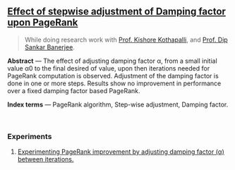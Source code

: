 ## [Effect of stepwise adjustment of Damping factor upon PageRank][report]

> While doing research work with [Prof. Kishore Kothapalli], and [Prof. Dip Sankar Banerjee].

**Abstract** — The effect of adjusting damping factor α, from a small initial value α0 to the final desired αf value, upon then iterations needed for PageRank computation is observed. Adjustment of the damping factor is done in one or more steps. Results show no improvement in performance over a fixed damping factor based PageRank.

**Index terms** — PageRank algorithm, Step-wise adjustment, Damping factor.

<br>


### Experiments

1. [Experimenting PageRank improvement by adjusting damping factor (α) between iterations.][α]


[Prof. Kishore Kothapalli]: https://cstar.iiit.ac.in/~kkishore/
[Prof. Dip Sankar Banerjee]: https://sites.google.com/site/dipsankarban/
[report]: https://gist.github.com/wolfram77/14272ddfd5fd7560a8c3edf899fc475b
[α]: https://github.com/puzzlef/pagerank-adjust-damping-factor-stepwise.js
